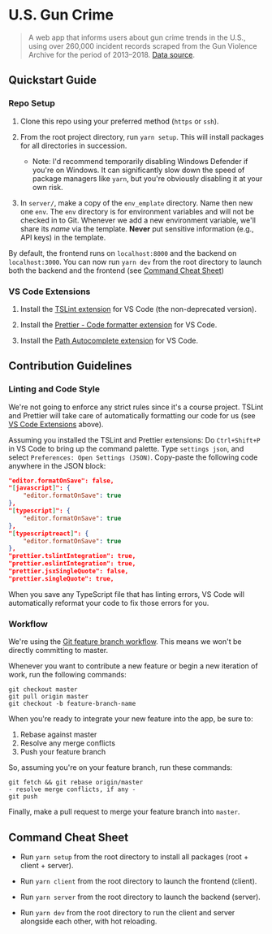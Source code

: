 # U.S. Gun Crime

> A web app that informs users about gun crime trends in the U.S., using over 260,000 incident records scraped from the Gun Violence Archive for the period of 2013–2018. [Data source](https://github.com/jamesqo/gun-violence-data).

## Quickstart Guide

### Repo Setup

1. Clone this repo using your preferred method (`https` or `ssh`).

2. From the root project directory, run `yarn setup`. This will install packages for all directories in succession.

   - Note: I'd recommend temporarily disabling Windows Defender if you're on Windows. It can significantly slow down the speed of package managers like `yarn`, but you're obviously disabling it at your own risk.

3. In `server/`, make a copy of the `env_emplate` directory. Name then new one `env`. The `env` directory is for environment variables and will not be checked in to Git. Whenever we add a new environment variable, we'll share its *name* via the template. **Never** put sensitive information (e.g., API keys) in the template.

By default, the frontend runs on `localhost:8000` and the backend on `localhost:3000`. You can now run `yarn dev` from the root directory to launch both the backend and the frontend (see [Command Cheat Sheet](#command-cheat-sheet))

### VS Code Extensions

1. Install the [TSLint extension](https://marketplace.visualstudio.com/items?itemName=ms-vscode.vscode-typescript-tslint-plugin) for VS Code (the non-deprecated version).

2. Install the [Prettier - Code formatter extension](https://marketplace.visualstudio.com/items?itemName=esbenp.prettier-vscode) for VS Code.

3. Install the [Path Autocomplete extension](https://marketplace.visualstudio.com/items?itemName=ionutvmi.path-autocomplete) for VS Code.

## Contribution Guidelines

### Linting and Code Style

We're not going to enforce any strict rules since it's a course project. TSLint and Prettier will take care of automatically formatting our code for us (see [VS Code Extensions](#vs-code-extensions) above).

Assuming you installed the TSLint and Prettier extensions: Do `Ctrl+Shift+P` in VS Code to bring up the command palette. Type `settings json`, and select `Preferences: Open Settings (JSON)`. Copy-paste the following code anywhere in the JSON block:

```json
"editor.formatOnSave": false,
"[javascript]": {
    "editor.formatOnSave": true
},
"[typescript]": {
    "editor.formatOnSave": true
},
"[typescriptreact]": {
    "editor.formatOnSave": true
},
"prettier.tslintIntegration": true,
"prettier.eslintIntegration": true,
"prettier.jsxSingleQuote": false,
"prettier.singleQuote": true,
```

When you save any TypeScript file that has linting errors, VS Code will automatically reformat your code to fix those errors for you.

### Workflow

We're using the [Git feature branch workflow](https://www.atlassian.com/git/tutorials/comparing-workflows/feature-branch-workflow). This means we won't be directly committing to master.

Whenever you want to contribute a new feature or begin a new iteration of work, run the following commands:

```
git checkout master
git pull origin master
git checkout -b feature-branch-name
```

When you're ready to integrate your new feature into the app, be sure to:

1. Rebase against master
2. Resolve any merge conflicts
3. Push your feature branch

So, assuming you're on your feature branch, run these commands:

```
git fetch && git rebase origin/master
- resolve merge conflicts, if any -
git push
```

Finally, make a pull request to merge your feature branch into `master`.

## Command Cheat Sheet

- Run `yarn setup` from the root directory to install all packages (root + client + server).

- Run `yarn client` from the root directory to launch the frontend (client).

- Run `yarn server` from the root directory to launch the backend (server).

- Run `yarn dev` from the root directory to run the client and server alongside each other, with hot reloading.
